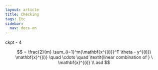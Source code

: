 ```yaml
---
layout: article
title: Checking
tags: Etc
sidebar:
  nav: docs-en
---
```


ckpt - 4

$$
= \frac{2}{m} \sum_{i=1}^m(\mathbf{x^{(i)}}^T \theta - y^{(i)}) \mathbf{x}^{(i)} \quad \cdots \quad \textit{linear combination of } \ \mathbf{x}^{(i)} \\
asd
$$
